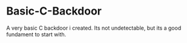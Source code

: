 # Basic-C-Backdoor
A very basic C backdoor i created. 
Its not undetectable, but its a good fundament to start with.

